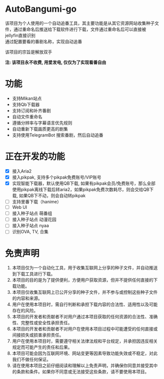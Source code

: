 # AutoBangumi-go
该项目为个人使用的一个自动追番工具，其主要功能是从其它资源网站收集种子文件，通过重命名后推送给下载软件进行下载，文件通过重命名后可以直接被jellyfin直接识别  
通过配置要看的番剧名称，实现自动追番

该项目的宗旨是解放双手  

**注: 该项目永不收费, 用爱发电, 仅仅为了实现看番自由**

# 功能
- 支持Mikan站点
- 支持Qb下载器
- 支持订阅和补齐番剧
- 自动文件重命名
- 遵循分辨率与字幕语言优先规则
- 自动重新下载画质更高的剧集
- 支持使用TelegramBot 搜索番剧，然后自动追番

# 正在开发的功能
- [x] 接入Aria2
- [x] 接入pikpak, 支持多个pikpak免费账号/VIP账号
- [x] 实现智能下载器，默认使用QB下载, 如果有pikpak会员/免费账号，那么全部使用pikpak离线下载后转aria2，如果pikpak免费次数耗尽，则会交给QB下载, 如果QB下不动，则会自动转pikpak
- [ ] 支持里番下载（hanime）
- [ ] Web UI
- [ ] 接入种子站点 萌番组
- [ ] 接入种子站点 动漫花园
- [ ] 接入种子站点 nyaa
- [ ] 识别OVA, TV, 合集

# 免责声明
1. 本项目仅为一个自动化工具，用于收集互联网上分享的种子文件，并自动推送到下载工具进行下载。
2. 本项目的目的是为了提供便利，方便用户获取资源，但并不提供任何直接的下载功能。
3. 本项目仅收集互联网上已公开分享的种子文件，并不参与或控制这些种子文件的内容和来源。
4. 用户在使用本项目时，需自行判断和承担下载内容的合法性、适用性以及可能存在的风险。
5. 本项目的开发者和贡献者不对用户通过本项目获取的任何资源的合法性、准确性、完整性或安全性承担责任。
6. 本项目的开发者和贡献者不对用户在使用本项目过程中可能遭受的任何直接或间接损失或损害承担责任。
7. 用户在使用本项目时，需要遵守相关法律法规和平台规定，并承担因违反相关规定而可能产生的责任和后果。
8. 本项目可能会因为互联网环境、网站变更等因素导致功能失效或不稳定，对此我们不做任何保证。
9. 请在使用本项目之前仔细阅读和理解以上免责声明，并确保你同意并接受其中的条款和条件。如果你不同意或无法接受这些条款，请不要使用本项目。
